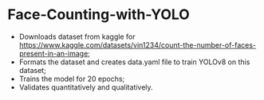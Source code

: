 # Face-Counting-with-YOLO
- Downloads dataset from kaggle for https://www.kaggle.com/datasets/vin1234/count-the-number-of-faces-present-in-an-image;
- Formats the dataset and creates data.yaml file to train YOLOv8 on this dataset;
- Trains the model for 20 epochs;
- Validates quantitatively and qualitatively.
